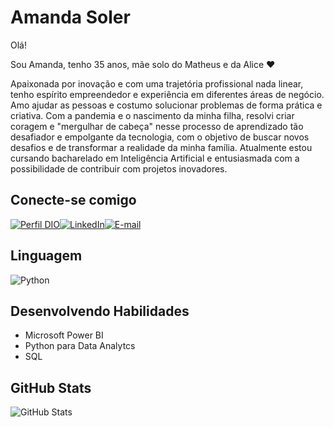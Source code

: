 # Amanda Soler


Olá! 

Sou Amanda, tenho 35 anos, mãe solo do Matheus e da Alice ❤

Apaixonada por inovação e com uma trajetória profissional nada linear, tenho espírito empreendedor e experiência em diferentes áreas de negócio. Amo ajudar as pessoas e costumo solucionar problemas de forma prática e criativa. 
Com a pandemia e o nascimento da minha filha, resolvi criar coragem e "mergulhar de cabeça" nesse processo de aprendizado tão desafiador e empolgante da tecnologia, com o objetivo de buscar novos desafios e de transformar a realidade da minha família. Atualmente estou cursando bacharelado em Inteligência Artificial e entusiasmada com a possibilidade de contribuir com projetos inovadores.


## Conecte-se comigo

[![Perfil DIO](https://img.shields.io/badge/-Meu%20Perfil%20na%20DIO-000?style=for-the-badge)](https://www.dio.me/users/soler_amanda)[![LinkedIn](https://img.shields.io/badge/LinkedIn-000?style=for-the-badge&logo=linkedin&logoColor=white)](https://www.linkedin.com/in/amanda-soller/)[![E-mail](https://img.shields.io/badge/-Email-000?style=for-the-badge&logo=microsoft-outlook&logoColor=E94D5F)](mailto:soler.amanda@gmail.com)

## Linguagem
![Python](https://img.shields.io/badge/python-3670A0?style=for-the-badge&logo=python&logoColor=ffdd54)

## Desenvolvendo Habilidades
- Microsoft Power BI
- Python para Data Analytcs
- SQL

## GitHub Stats
![GitHub Stats](https://github-readme-stats.vercel.app/api?username=Amandasoler&theme=transparent&bg_color=000&border_color=30A3DC&show_icons=true&icon_color=30A3DC&title_color=E94D5F&text_color=FFF)
